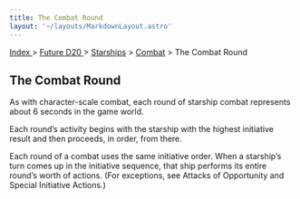 ```yaml
---
title: The Combat Round
layout: '~/layouts/MarkdownLayout.astro'
---
```


[ Index ](/) > [ Future D20 ](/future.d20.srd) > [Starships](/future.d20.srd/starships) > [Combat](/future.d20.srd/starships/combat) > The Combat Round

## The Combat Round

As with character-scale combat, each round of starship combat represents about
6 seconds in the game world.

Each round’s activity begins with the starship with the highest initiative
result and then proceeds, in order, from there.

Each round of a combat uses the same initiative order. When a starship’s turn
comes up in the initiative sequence, that ship performs its entire round’s
worth of actions. (For exceptions, see Attacks of Opportunity and Special
Initiative Actions.)

